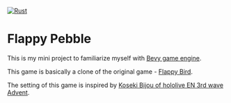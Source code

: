 [![Rust](https://github.com/ankokovin/flappy-pebble/actions/workflows/rust.yml/badge.svg?branch=main)](https://github.com/ankokovin/flappy-pebble/actions/workflows/rust.yml)

# Flappy Pebble

This is my mini project to familiarize myself with [Bevy game engine](https://bevyengine.org).

This game is basically a clone of the original game - [Flappy Bird](https://en.wikipedia.org/wiki/Flappy_Bird).

The setting of this game is inspired by [Koseki Bijou of hololive EN 3rd wave Advent](https://www.youtube.com/@KosekiBijou).
